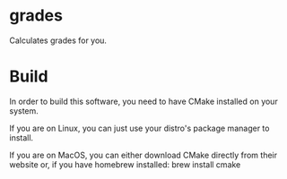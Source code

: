 # grades
Calculates grades for you.

# Build
In order to build this software, you need to have CMake installed on your system.

If you are on Linux, you can just use your distro's package manager to install.

If you are on MacOS, you can either download CMake directly from their website or, if you have homebrew installed:
  brew install cmake
